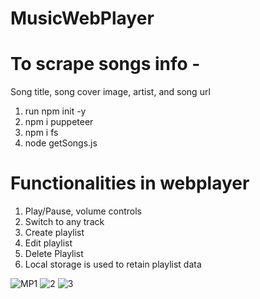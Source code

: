 # MusicWebPlayer
# To scrape songs info -
 Song title, song cover image, artist, and song url
 
 1) run npm init -y
 2) npm i puppeteer
 3) npm i fs
 4) node getSongs.js


# Functionalities in webplayer
  1) Play/Pause, volume controls
  2) Switch to any track 
  3) Create playlist
  4) Edit playlist
  5) Delete Playlist
  6) Local storage is used to retain playlist data

![MP1](https://user-images.githubusercontent.com/63799563/124173508-c2b6b400-dac8-11eb-8bb8-2381a24a6286.png)
![2](https://user-images.githubusercontent.com/63799563/124173520-c77b6800-dac8-11eb-88db-04e81647f253.png)
![3](https://user-images.githubusercontent.com/63799563/124173525-c9ddc200-dac8-11eb-9de1-15c596ac1dcb.png)



